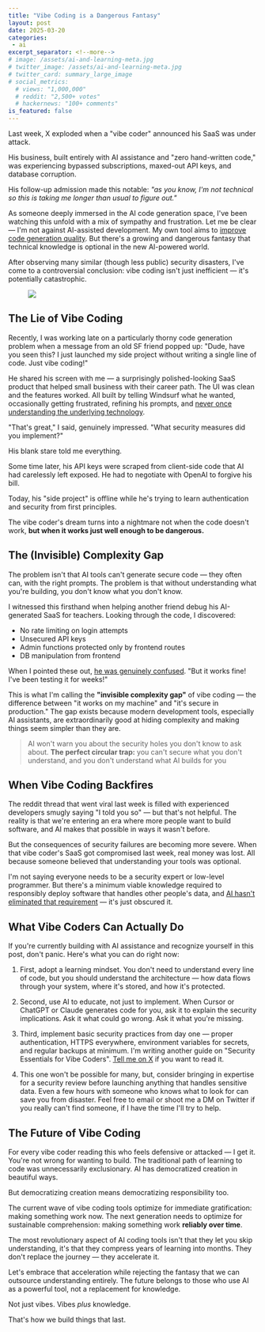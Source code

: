 ```yaml
---
title: "Vibe Coding is a Dangerous Fantasy"
layout: post
date: 2025-03-20
categories:
 - ai
excerpt_separator: <!--more-->
# image: /assets/ai-and-learning-meta.jpg
# twitter_image: /assets/ai-and-learning-meta.jpg
# twitter_card: summary_large_image
# social_metrics:
  # views: "1,000,000"
  # reddit: "2,500+ votes"
  # hackernews: "100+ comments"
is_featured: false
---
```


Last week, X exploded when a "vibe coder" announced his SaaS was under attack. 

His business, built entirely with AI assistance and "zero hand-written code," was experiencing bypassed subscriptions, maxed-out API keys, and database corruption. 

His follow-up admission made this notable: *"as you know, I'm not technical so this is taking me longer than usual to figure out."*

As someone deeply immersed in the AI code generation space, I've been watching this unfold with a mix of sympathy and frustration. Let me be clear — I'm not against AI-assisted development. My own tool aims to [improve code generation quality](https://gigamind.dev/). But there's a growing and dangerous fantasy that technical knowledge is optional in the new AI-powered world. 

After observing many similar (though less public) security disasters, I've come to a controversial conclusion: vibe coding isn't just inefficient — it's potentially catastrophic.

<!--more-->

<figure>
<img src="{{ '/assets/vibe-coding-security.webp' | relative_url }}">
</figure>

## The Lie of Vibe Coding

Recently, I was working late on a particularly thorny code generation problem when a message from an old SF friend popped up: "Dude, have you seen this? I just launched my side project without writing a single line of code. Just vibe coding!"

He shared his screen with me — a surprisingly polished-looking SaaS product that helped small business with their career path. The UI was clean and the features worked. All built by telling Windsurf what he wanted, occasionally getting frustrated, refining his prompts, and [never once understanding the underlying technology](/blog/ai-and-learning).

"That's great," I said, genuinely impressed. "What security measures did you implement?"

His blank stare told me everything.

Some time later, his API keys were scraped from client-side code that AI had carelessly left exposed. He had to negotiate with OpenAI to forgive his bill. 

Today, his "side project" is offline while he's trying to learn authentication and security from first principles.

The vibe coder's dream turns into a nightmare not when the code doesn't work, **but when it works just well enough to be dangerous.**


## The (Invisible) Complexity Gap

The problem isn't that AI tools can't generate secure code — they often can, with the right prompts. The problem is that without understanding what you're building, you don't know what you don't know.

I witnessed this firsthand when helping another friend debug his AI-generated SaaS for teachers. Looking through the code, I discovered:

* No rate limiting on login attempts
* Unsecured API keys
* Admin functions protected only by frontend routes
* DB manipulation from frontend

When I pointed these out, [he was genuinely confused](/blog/ai-and-learning). "But it works fine! I've been testing it for weeks!"

This is what I'm calling the **"invisible complexity gap"** of vibe coding — the difference between "it works on my machine" and "it's secure in production." The gap exists because modern development tools, especially AI assistants, are extraordinarily good at hiding complexity and making things seem simpler than they are.

> AI won't warn you about the security holes you don't know to ask about. **The perfect circular trap:** you can't secure what you don't understand, and you don't understand what AI builds for you

## When Vibe Coding Backfires

The reddit thread that went viral last week is filled with experienced developers smugly saying "I told you so" — but that's not helpful. The reality is that we're entering an era where more people want to build software, and AI makes that possible in ways it wasn't before.

But the consequences of security failures are becoming more severe. When that vibe coder's SaaS got compromised last week, real money was lost. All because someone believed that understanding your tools was optional.

I'm not saying everyone needs to be a security expert or low-level programmer. But there's a minimum viable knowledge required to responsibly deploy software that handles other people's data, and [AI hasn't eliminated that requirement](/blog/ai-illiterate-programmers) — it's just obscured it.

<!-- promotional_widget -->

## What Vibe Coders Can Actually Do

If you're currently building with AI assistance and recognize yourself in this post, don't panic. Here's what you can do right now:

1. First, adopt a learning mindset. You don't need to understand every line of code, but you should understand the architecture — how data flows through your system, where it's stored, and how it's protected.

2. Second, use AI to educate, not just to implement. When Cursor or ChatGPT or Claude generates code for you, ask it to explain the security implications. Ask it what could go wrong. Ask it what you're missing.

3. Third, implement basic security practices from day one — proper authentication, HTTPS everywhere, environment variables for secrets, and regular backups at minimum. I'm writing another guide on "Security Essentials for Vibe Coders". [Tell me on X](https://x.com/NamanyayG) if you want to read it.

4. This one won't be possible for many, but, consider bringing in expertise for a security review before launching anything that handles sensitive data. Even a few hours with someone who knows what to look for can save you from disaster. Feel free to email or shoot me a DM on Twitter if you really can't find someone, if I have the time I'll try to help.

## The Future of Vibe Coding

For every vibe coder reading this who feels defensive or attacked — I get it. You're not wrong for wanting to build. The traditional path of learning to code was unnecessarily exclusionary. AI has democratized creation in beautiful ways.

But democratizing creation means democratizing responsibility too.

The current wave of vibe coding tools optimize for immediate gratification: making something work now. The next generation needs to optimize for sustainable comprehension: making something work **reliably over time**.

The most revolutionary aspect of AI coding tools isn't that they let you skip understanding, it's that they compress years of learning into months. They don't replace the journey — they accelerate it.

Let's embrace that acceleration while rejecting the fantasy that we can outsource understanding entirely. The future belongs to those who use AI as a powerful tool, not a replacement for knowledge.

Not just vibes. Vibes *plus* knowledge.

That's how we build things that last.